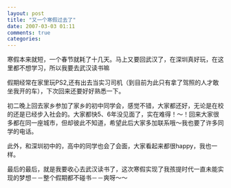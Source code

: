 ```yaml
---
layout: post
title: "又一个寒假过去了"
date: 2007-03-03 01:11
comments: true
categories: 
---
```


寒假本来就短，一个春节就耗了十几天。马上又要回武汉了，在深圳真好玩，在这里都不想学习，所以我要去武汉读书嘛

假期经常在家里玩PS2,还有出去当实习司机（到目前为此只有拿了驾照的人才敢坐我开的车），下次回来还要好好熟悉一下。

初二晚上回去家乡参加了家乡的初中同学会，感觉不错，大家都还好，无论是在校的还是已经步入社会的。大家都快5、6年没见面了，实在难得！～！回来大家很多都在同一座城市，但却彼此不知道，希望此后大家多加联系哦～我也要了许多同学的电话。

此外，和深圳初中的，高中的同学也会了会面，大家看起来都很happy，我也一样。

最后的最后，就是我要收心去武汉读书了，这次寒假实现了我孩提时代一直未能实现的梦想－－整个假期都不碰书－－爽呀～～
